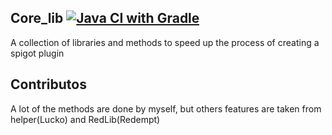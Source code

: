 ## Core_lib [![Java CI with Gradle](https://github.com/divios/core_lib/actions/workflows/gradle.yml/badge.svg)](https://github.com/divios/core_lib/actions/workflows/gradle.yml)

A collection of libraries and methods to speed up the process of creating a spigot plugin

## Contributos

A lot of the methods are done by myself, but others features are taken from helper(Lucko) and RedLib(Redempt)
